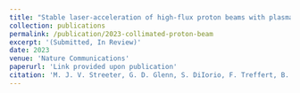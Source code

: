 ```yaml
---
title: "Stable laser-acceleration of high-flux proton beams with plasma collimation"
collection: publications
permalink: /publication/2023-collimated-proton-beam
excerpt: '(Submitted, In Review)'
date: 2023
venue: 'Nature Communications'
paperurl: 'Link provided upon publication'
citation: 'M. J. V. Streeter, G. D. Glenn, S. DiIorio, F. Treffert, B. Loughran, H. Ahmed, S. Astbury, M. Balcazar, M. Borghesi, N. Bourgeois, C. B. Curry, S. J. D. Dann, N. P. Dover, T. Dzelzainis, O. C. Ettlinger, M. Gauthier, L. Giuffrida, S. H. Glenzer, J. S. Green, R. J. Gray, G. S. Hicks, C. Hyland, V. Istokskaia, M. King, D. Margarone, O. McCusker, P. McKenna, Z. Najmudin, C. Parisuaña, P. Parsons, C. Spindloe, D. R. Symes, A. G. R. Thomas, N. Xu, and C. A. J. Palmer. &quot;Stable laser-acceleration of high-flux proton beams with plasma collimation.&quot; <i>Nature Communications</i>, Submitted, Under Review.'
---
```

